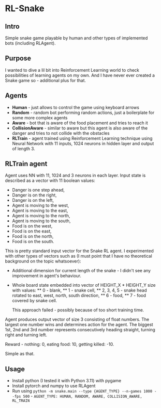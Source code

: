 # RL-Snake

## Intro

Simple snake game playable by human and other types of implemented bots (including RLAgent).

## Purpose

I wanted to dive a lil bit into Reinforcement Learning world to check possibilities of learning agents on my own.
And I have never ever created a Snake game so - additional plus for that.

## Agents

* **Human** - just allows to control the game using keyboard arrows
* **Random** - random bot performing random actions, just a boilerplate for some more complex agents
* **Aware** - bot that is aware of the food placement and tries to reach it
* **CollisionAware** - similar to aware but this agent is also aware of the danger and tries to not collide with the obstacles
* **RLTrain** - agent trained using Reinforcement Learning technique using Neural Network with 11 inputs, 1024 neurons in hidden layer and output of length 3.

## RLTrain agent

Agent uses NN with 11, 1024 and 3 neurons in each layer. Input state is described as a vector with 11 boolean values:

* Danger is one step ahead,
* Danger is on the right,
* Danger is on the left,
* Agent is moving to the west,
* Agent is moving to the east,
* Agent is moving to the north,
* Agent is moving to the south,
* Food is on the west,
* Food is on the east,
* Food is on the north,
* Food is on the south.

This is pretty standard input vector for the Snake RL agent. I experimented with other types of vectors such as (I must point that I have no theoretical background on the topic whatsoever):

* Additional dimension for current length of the snake - I didn't see any improvement in agent's behaviour.
* Whole board state embedded into vector of HEIGHT_X * HEIGHT_Y size with values: 
  ** 0 - blank,
  ** 1 - snake cell, 
  ** 2, 3, 4, 5 - snake head rotated to east, west, north, south direction,
  ** 6 - food,
  ** 7 - food covered by snake cell. 
  
  This approach failed - possibly because of too short training time.

Agent produces output vector of size 3 consisting of float numbers. The largest one number wins and determines action for the agent.
The biggest 1st, 2nd and 3rd number represents consecutively heading straight, turning right and turning left.

Reward - nothing: 0, eating food: 10, getting killed: -10.

Simple as that.

## Usage

- Install python (I tested it with Python 3.11) with pygame
- Install pytorch and numpy to use RLAgent
- Run using `python -m snake.main --type {AGENT_TYPE} --n-games 1000 --fps 500` - `AGENT_TYPE: HUMAN, RANDOM, AWARE, COLLISION_AWARE, RL_TRAIN`

